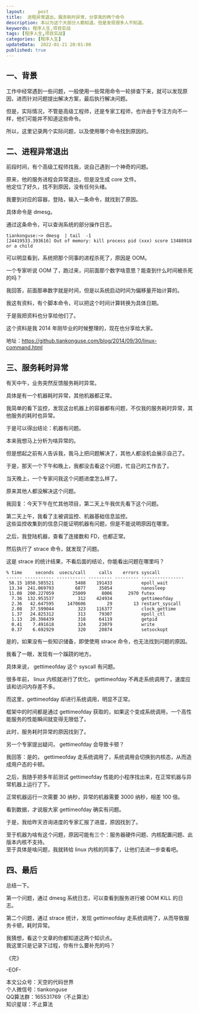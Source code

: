 ```yaml
---   
layout:     post  
title:  进程异常退出，服务耗时异常，分享我的两个命令     
description: 本以为这个大部分人都知道，但是发现很多人不知道。  
keywords: 程序人生,项目实战  
tags: [程序人生,项目实战]    
categories: [程序人生]  
updateData:  2022-01-21 20:01:00  
published: true  
---  
```



## 一、背景  


工作中经常遇到一些问题，一般使用一些常用命令一轮排查下来，就可以发现原因，进而针对问题提出解决方案，最后执行解决问题。  


但是，实际情况，不管是高级工程师，还是专家工程师，也许由于专注方向不一样，他们可能并不知道这些命令。  


所以，这里记录两个实际问题，以及使用哪个命令找到原因的。  


## 二、进程异常退出  


前段时间，有个高级工程师找我，说自己遇到一个神奇的问题。  


原来，他的服务进程会异常退出，但是没生成 core 文件。  
他定位了好久，找不到原因，没有任何头绪。  


我要到对应的容器，登陆，输入一条命令，就找到了原因。  


具体命令是 dmesg。  


通过这条命令，可以查询系统的部分操作日志。  


```
tiankonguse:~> dmesg  | tail  -1
[24419533.393616] Out of memory: kill process pid (xxx) score 13488918 or a child
```

可以明显看到，系统把那个同事的进程杀死了，原因是 OOM。  


一个专家听说 OOM 了，跑过来，问前面那个数字啥意思？能查到什么时间被杀死的吗？  


我回答，前面那串数字就是时间，但是以系统启动时间为偏移量开始计算的。  


我这有资料，有个脚本命令，可以把这个时间计算转换为具体日期。  


于是我把资料也分享给他们了。  


这个资料是我 2014 年刚毕业的时候整理的，现在也分享给大家。  


地址：https://github.tiankonguse.com/blog/2014/09/30/linux-command.html  


## 三、服务耗时异常  


有天中午，业务突然反馈服务耗时异常。  


具体是有一个机器耗时异常，其他机器都正常。  


我简单的看下监控，发现这台机器上的容器都有问题，不仅我的服务耗时异常，其他服务的耗时也异常。  


于是可以得出结论：机器有问题。  


本来我想马上分析为啥异常的。  


但是想起之前有人告诉我，我马上把问题解决了，其他人都没机会展示自己了。  


于是，那天一个下午和晚上，我都没去看这个问题，忙自己的工作去了。  


当天晚上，一个专家问我这个问题进度怎么样了。  


原来其他人都没解决这个问题。  


我回复：今天下午在忙其他项目，第二天上午我优先看下这个问题。  


第二天上午，我看了主被调监控、机器基础信息监控。  
这些监控收集到的信息只能证明机器有问题，但是不能说明原因在哪里。  


之后，我登陆机器，查看了连接数和 FD，也都正常。  


然后执行了 strace 命令，就发现了问题。  



这是 strace 的统计结果，不看后面的结论，你能看出问题在哪里吗？  



```
% time     seconds  usecs/call     calls    errors syscall
------ ----------- ----------- --------- --------- ----------------
 58.15 1050.585521        5488    191433           epoll_wait
 13.34  241.069793        6877     35054           nanosleep
 11.08  200.227059       25009      8006      2970 futex
  7.36  132.953537         312    424934           gettimeofday
  2.36   42.647595     1470606        29        13 restart_syscall
  2.08   37.599044         323    116377           clock_gettime
  1.37   24.825312         313     79307           epoll_ctl
  1.13   20.398439         318     64119           getpid
  0.41    7.491618         324     23079           write
  0.37    6.692929         320     20874           setsockopt
```


是的，如果没有一些知识储备，即使使用 strace 命令，也无法找到问题的原因。  


我看了一眼，发现有一个蹊跷的地方。  


具体来说， gettimeofday 这个 syscall 有问题。  


很多年前， linux 内核就进行了优化， gettimeofday 不再走系统调用了，速度应该和访问内存差不多。  


而这里，gettimeofday 却进行系统调用，明显不正常。  


框架中的时间都是通过 gettimeofday 获取的，如果这个变成系统调用，一个高性能服务的性能瞬间就变得无限低了。  


此时，服务耗时异常的原因找到了。  


另一个专家提出疑问， gettimeofday 会导致卡顿？  


我回答：是的， gettimeofday 走系统调用了，系统调用会切换到内核态，从而造成用户态的卡顿。  


之后，我随手把多年前测试 gettimeofday 性能的小程序找出来，在正常机器与异常机器上运行了下。  


正常机器运行一次需要 30 纳秒，异常的机器需要 3000 纳秒，相差 100 倍。  


看到数据，才说服大家 gettimeofday 确实有问题。  


于是，我给昨天咨询进度的专家汇报了进度，原因找到了。  


至于机器为啥有这个问题，原因可能有三个：服务器硬件问题、内核配置问题、此版本内核不支持。  
至于具体是啥问题，我就转给 linux 内核的同事了，让他们去进一步查看吧。  


## 四、最后  


总结一下。  


第一个问题，通过 dmesg 系统日志，可以查看到服务进行被 OOM KILL 的日志。  


第二个问题，通过 strace 统计，发现 gettimeofday 走系统调用了，从而导致服务卡顿，耗时异常。  


我猜想，看这个文章的你都知道这两个知识点。  
我这里只是记录下过程，你有什么要补充的吗？  



《完》  


-EOF-  



本文公众号：天空的代码世界  
个人微信号：tiankonguse  
QQ算法群：165531769（不止算法）  
知识星球：不止算法  

